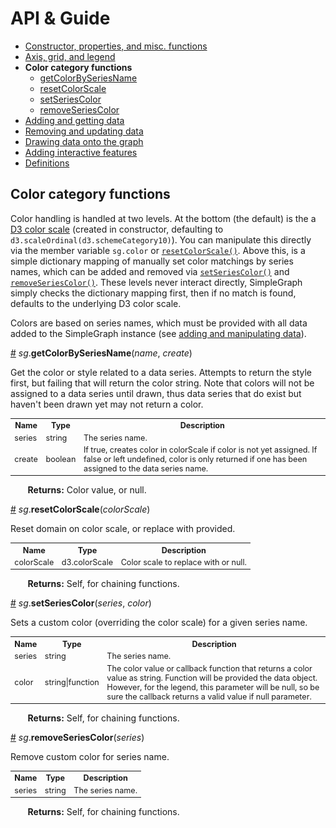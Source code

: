 # API & Guide #

* [Constructor, properties, and misc. functions](./README.md)
* [Axis, grid, and legend](./axis-grid-legend.md)
* **Color category functions**
  * [getColorBySeriesName](#a-getcolorseriesbyname)
  * [resetColorScale](#a-resetcolorscale)
  * [setSeriesColor](#a-setseriescolor)
  * [removeSeriesColor](#a-removeseriescolor)
* [Adding and getting data](./add-data.md)
* [Removing and updating data](./mod-data.md)
* [Drawing data onto the graph](./draw.md)
* [Adding interactive features](./interactivity.md)
* [Definitions](./defs.md)

## Color category functions ##

Color handling is handled at two levels. At the bottom (the default) is the a [D3 color scale](https://github.com/d3/d3-scale-chromatic) (created in constructor, defaulting to `d3.scaleOrdinal(d3.schemeCategory10)`). You can manipulate this directly via the member variable `sg.color` or [`resetColorScale()`](#a-resetcolorscale). Above this, is a simple dictionary mapping of manually set color matchings by series names, which can be added and removed via [`setSeriesColor()`](#a-setseriescolor) and [`removeSeriesColor()`](#a-removeseriescolor). These levels never interact directly, SimpleGraph simply checks the dictionary mapping first, then if no match is found, defaults to the underlying D3 color scale.

Colors are based on series names, which must be provided with all data added to the SimpleGraph instance (see [adding and manipulating data](./add-data.md)).

<a name="a-getcolorbyseriesname" href="#a-getcolorbyseriesname">#</a> *sg*.**getColorBySeriesName**(*name*, *create*)

Get the color or style related to a data series. Attempts to return the style first, but failing that will return the color string. Note that colors will not be assigned to a data series until drawn, thus data series that do exist but haven't been drawn yet may not return a color.

<table style="font-size:0.9em;">
  </tbody>
    <tr>
      <th>Name</th><th>Type</th><th>Description</th>
    </tr>
    <tr>
      <td>series</td><td>string</td><td>The series name.</td>
    </tr>
    <tr>
      <td>create</td><td>boolean</td><td>If true, creates color in colorScale if color is not yet assigned. If false or left undefined, color is only returned if one has been assigned to the data series name.</td>
    </tr>
  </tbody>
</table>

&nbsp; &nbsp; &nbsp; &nbsp;**Returns:** Color value, or null.

<a name="a-resetcolorscale" href="#a-resetcolorscale">#</a> *sg*.**resetColorScale**(*colorScale*)

Reset domain on color scale, or replace with provided.

<table style="font-size:0.9em;">
  </tbody>
    <tr>
      <th>Name</th><th>Type</th><th>Description</th>
    </tr>
    <tr>
      <td>colorScale</td><td>d3.colorScale</td><td>Color scale to replace with or null.</td>
    </tr>
  </tbody>
</table>

&nbsp; &nbsp; &nbsp; &nbsp;**Returns:** Self, for chaining functions.

<a name="a-setseriescolor" href="#a-setseriescolor">#</a> *sg*.**setSeriesColor**(*series*, *color*)

Sets a custom color (overriding the color scale) for a given series name.

<table style="font-size:0.9em;">
  </tbody>
    <tr>
      <th>Name</th><th>Type</th><th>Description</th>
    </tr>
    <tr>
      <td>series</td><td>string</td><td>The series name.</td>
    </tr>
    <tr>
      <td>color</td><td>string|function</td><td>The color value or callback function that returns a color value as string. Function will be provided the data object. However, for the legend, this parameter will be null, so be sure the callback returns a valid value if null parameter.</td>
    </tr>
  </tbody>
</table>

&nbsp; &nbsp; &nbsp; &nbsp;**Returns:** Self, for chaining functions.

<a name="a-removeseriescolor" href="#a-removeseriescolor">#</a> *sg*.**removeSeriesColor**(*series*)

Remove custom color for series name.

<table style="font-size:0.9em;">
  </tbody>
    <tr>
      <th>Name</th><th>Type</th><th>Description</th>
    </tr>
    <tr>
      <td>series</td><td>string</td><td>The series name.</td>
    </tr>
  </tbody>
</table>

&nbsp; &nbsp; &nbsp; &nbsp;**Returns:** Self, for chaining functions.